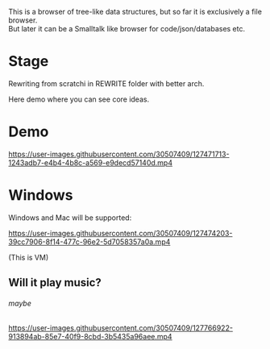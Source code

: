 This is a browser of tree-like data structures, but so far it is exclusively a file browser.  
But later it can be a Smalltalk like browser for code/json/databases etc.

# Stage
Rewriting from scratchi in REWRITE folder with better arch. 


Here demo where you can see core ideas.  
# Demo


https://user-images.githubusercontent.com/30507409/127471713-1243adb7-e4b4-4b8c-a569-e9decd57140d.mp4
  
# Windows
Windows and Mac will be supported:  

  

https://user-images.githubusercontent.com/30507409/127474203-39cc7906-8f14-477c-96e2-5d7058357a0a.mp4

(This is VM)
  
## Will it play music?
###### maybe


https://user-images.githubusercontent.com/30507409/127766922-913894ab-85e7-40f9-8cbd-3b5435a96aee.mp4


